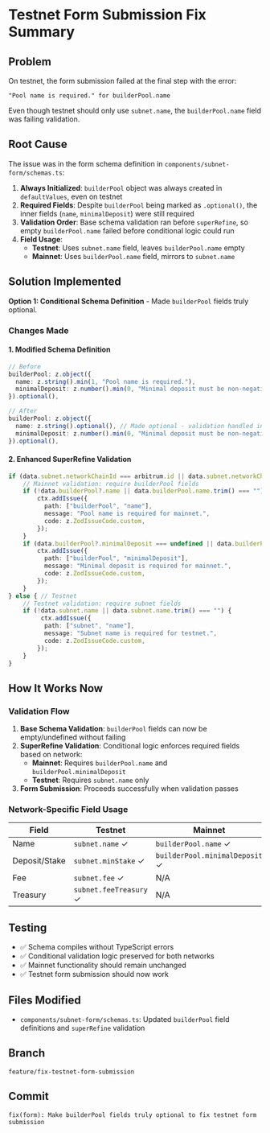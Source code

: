 # Testnet Form Submission Fix Summary

## Problem
On testnet, the form submission failed at the final step with the error:
```
"Pool name is required." for builderPool.name
```

Even though testnet should only use `subnet.name`, the `builderPool.name` field was failing validation.

## Root Cause
The issue was in the form schema definition in `components/subnet-form/schemas.ts`:

1. **Always Initialized**: `builderPool` object was always created in `defaultValues`, even on testnet
2. **Required Fields**: Despite `builderPool` being marked as `.optional()`, the inner fields (`name`, `minimalDeposit`) were still required
3. **Validation Order**: Base schema validation ran before `superRefine`, so empty `builderPool.name` failed before conditional logic could run
4. **Field Usage**:
   - **Testnet**: Uses `subnet.name` field, leaves `builderPool.name` empty
   - **Mainnet**: Uses `builderPool.name` field, mirrors to `subnet.name`

## Solution Implemented
**Option 1: Conditional Schema Definition** - Made `builderPool` fields truly optional.

### Changes Made

#### 1. Modified Schema Definition
```typescript
// Before
builderPool: z.object({
  name: z.string().min(1, "Pool name is required."),
  minimalDeposit: z.number().min(0, "Minimal deposit must be non-negative"), 
}).optional(),

// After  
builderPool: z.object({
  name: z.string().optional(), // Made optional - validation handled in superRefine
  minimalDeposit: z.number().min(0, "Minimal deposit must be non-negative").optional(), // Made optional - validation handled in superRefine
}).optional(),
```

#### 2. Enhanced SuperRefine Validation
```typescript
if (data.subnet.networkChainId === arbitrum.id || data.subnet.networkChainId === base.id) {
    // Mainnet validation: require builderPool fields
    if (!data.builderPool?.name || data.builderPool.name.trim() === "") {
        ctx.addIssue({
          path: ["builderPool", "name"],
          message: "Pool name is required for mainnet.",
          code: z.ZodIssueCode.custom,
        });
    }
    if (data.builderPool?.minimalDeposit === undefined || data.builderPool.minimalDeposit < 0) {
        ctx.addIssue({
          path: ["builderPool", "minimalDeposit"],
          message: "Minimal deposit is required for mainnet.",
          code: z.ZodIssueCode.custom,
        });
    }
} else { // Testnet
    // Testnet validation: require subnet fields  
    if (!data.subnet.name || data.subnet.name.trim() === "") {
         ctx.addIssue({
          path: ["subnet", "name"],
          message: "Subnet name is required for testnet.",
          code: z.ZodIssueCode.custom,
        });
    }
}
```

## How It Works Now

### Validation Flow
1. **Base Schema Validation**: `builderPool` fields can now be empty/undefined without failing
2. **SuperRefine Validation**: Conditional logic enforces required fields based on network:
   - **Mainnet**: Requires `builderPool.name` and `builderPool.minimalDeposit`
   - **Testnet**: Requires `subnet.name` only
3. **Form Submission**: Proceeds successfully when validation passes

### Network-Specific Field Usage
| Field | Testnet | Mainnet | Contract Field |
|-------|---------|---------|----------------|
| Name | `subnet.name` ✓ | `builderPool.name` ✓ | `name` |
| Deposit/Stake | `subnet.minStake` ✓ | `builderPool.minimalDeposit` ✓ | `minStake`/`minimalDeposit` |
| Fee | `subnet.fee` ✓ | N/A | `fee` |
| Treasury | `subnet.feeTreasury` ✓ | N/A | `feeTreasury` |

## Testing
- ✅ Schema compiles without TypeScript errors
- ✅ Conditional validation logic preserved for both networks
- ✅ Mainnet functionality should remain unchanged
- ✅ Testnet form submission should now work

## Files Modified
- `components/subnet-form/schemas.ts`: Updated `builderPool` field definitions and `superRefine` validation

## Branch
`feature/fix-testnet-form-submission`

## Commit
`fix(form): Make builderPool fields truly optional to fix testnet form submission` 